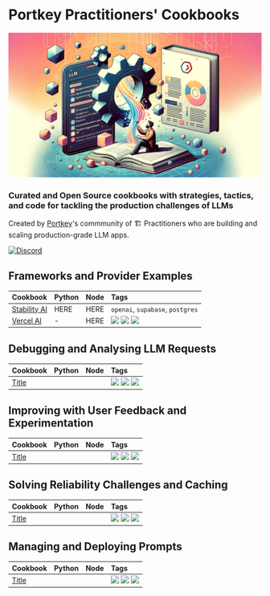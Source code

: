 # Portkey Practitioners' Cookbooks
![header](../images/header.png)

### Curated and Open Source cookbooks with strategies, tactics, and code for tackling the **production challenges** of LLMs

Created by [Portkey](https://portkey.ai/)'s commmunity of 🏗️ Practitioners who are building and scaling production-grade LLM apps.

<a href="https://discord.gg/sDk9JaNfK8" target="_blank"><img src="https://img.shields.io/discord/1143393887742861333?logo=discord" alt="Discord" height=22></a>

## Frameworks and Provider Examples

| Cookbook | Python | Node | Tags |
| :- | :- | :- | :- |
| [Stability AI](/) | HERE | HERE | `openai`, `supabase`, `postgres` |
| [Vercel AI](/) | - | HERE | <img src="https://img.shields.io/badge/OpenAI-firebrick" height=20> <img src="https://img.shields.io/badge/Supabase-blue" height=20> <img src="https://img.shields.io/badge/Postgres-darkgreen" height=20> |

## Debugging and Analysing LLM Requests

| Cookbook | Python | Node | Tags |
| :- | :- | :- | :- |
| [Title](/) | | | <img src="https://img.shields.io/badge/OpenAI-firebrick" height=20> <img src="https://img.shields.io/badge/Supabase-blue" height=20> <img src="https://img.shields.io/badge/Postgres-darkgreen" height=20> |

## Improving with User Feedback and Experimentation

| Cookbook | Python | Node | Tags |
| :- | :- | :- | :- |
| [Title](/) | | | <img src="https://img.shields.io/badge/OpenAI-firebrick" height=20> <img src="https://img.shields.io/badge/Supabase-blue" height=20> <img src="https://img.shields.io/badge/Postgres-darkgreen" height=20> |

## Solving Reliability Challenges and Caching

| Cookbook | Python | Node | Tags |
| :- | :- | :- | :- |
| [Title](/) | | | <img src="https://img.shields.io/badge/OpenAI-firebrick" height=20> <img src="https://img.shields.io/badge/Supabase-blue" height=20> <img src="https://img.shields.io/badge/Postgres-darkgreen" height=20> |

## Managing and Deploying Prompts

| Cookbook | Python | Node | Tags |
| :- | :- | :- | :- |
| [Title](/) | | | <img src="https://img.shields.io/badge/OpenAI-firebrick" height=20> <img src="https://img.shields.io/badge/Supabase-blue" height=20> <img src="https://img.shields.io/badge/Postgres-darkgreen" height=20> |